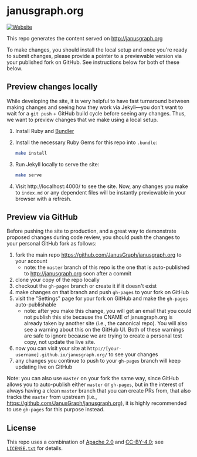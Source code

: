 # janusgraph.org

[![Website][website-shield]][website-link]

[website-shield]: https://img.shields.io/website-up-down-green-red/http/janusgraph.org.svg?label=janusgraph.org
[website-link]: http://janusgraph.org

This repo generates the content served on http://janusgraph.org

To make changes, you should install the local setup and once you're ready to
submit changes, please provide a pointer to a previewable version via your
published fork on GitHub. See instructions below for both of these below.

## Preview changes locally

While developing the site, it is very helpful to have fast turnaround between
making changes and seeing how they work via Jekyll—you don't want to wait for a
`git push` + GitHub build cycle before seeing any changes. Thus, we want to
preview changes that we make using a local setup.

1. Install Ruby and [Bundler](http://bundler.io)

1. Install the necessary Ruby Gems for this repo into `.bundle`:

   ```bash
   make install
   ```

1. Run Jekyll locally to serve the site:

   ```bash
   make serve
   ```

1. Visit http://localhost:4000/ to see the site. Now, any changes you make to
   `index.md` or any dependent files will be instantly previewable in your browser
   with a refresh.

## Preview via GitHub

Before pushing the site to production, and a great way to demonstrate proposed
changes during code review, you should push the changes to your personal GitHub
fork as follows:

1. fork the main repo https://github.com/JanusGraph/janusgraph.org to your
   account
   * note: the `master` branch of this repo is the one that is auto-published to
     http://janusgraph.org soon after a commit
1. clone your copy of the repo locally
1. checkout the `gh-pages` branch or create it if it doesn't exist
1. make changes on that branch and push `gh-pages` to your fork on GitHub
1. visit the "Settings" page for your fork on GitHub and make the `gh-pages`
   auto-publishable
   * note: after you make this change, you will get an email that you could not
     publish this site because the CNAME of janusgraph.org is already taken by
     another site (i.e., the canonical repo). You will also see a warning about
     this on the GitHub UI. Both of these warnings are safe to ignore because we
     are trying to create a personal test copy, not update the live site.
1. now you can visit your site at
   `http://[your-username].github.io/janusgraph.org/` to see your changes
1. any changes you continue to push to your `gh-pages` branch will keep updating
   live on GitHub

Note: you can also use `master` on your fork the same way, since GitHub allows
you to auto-publish either `master` or `gh-pages`, but in the interest of always
having a clean `master` branch that you can create PRs from, that also tracks
the `master` from upstream (i.e., https://github.com/JanusGraph/janusgraph.org),
it is highly recommended to use `gh-pages` for this purpose instead.

## License

This repo uses a combination of [Apache 2.0](APACHE-2.0.txt) and
[CC-BY-4.0](CC-BY-4.0.txt); see [`LICENSE.txt`](LICENSE.txt) for details.
